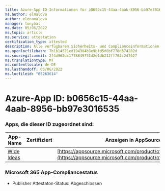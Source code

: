 ```yaml
---
title: Azure-App ID-Informationen für b0656c15-44aa-4aab-8956-bb97e3016535
ms.author: elmalova
author: elenamalova
manager: tonybal
ms.date: 05/06/2022
ms.topic: article
ms.service: attestation
certification_type: attested
description: Alle verfügbaren Sicherheits- und Complianceinformationen für b0656c15-44aa-4aab-8956-bb97e3016535.
ms.openlocfilehash: 7b1b14521ed194384b8e9bfd5d0bf778d674282d
ms.sourcegitcommit: 2f4d962dc1778849751d2e1db212ff702c247627
ms.translationtype: MT
ms.contentlocale: de-DE
ms.lasthandoff: 05/06/2022
ms.locfileid: "65263614"
---
```

# <a name="azure-app-id-b0656c15-44aa-4aab-8956-bb97e3016535"></a>Azure-App ID: b0656c15-44aa-4aab-8956-bb97e3016535


### <a name="apps-associated-with-this-id"></a>Apps, die dieser ID zugeordnet sind:
| **App-Name** | **Zertifiziert** | **Anzeigen in AppSource** |
|--------------|---------------|-----------------------|
| [Wide Ideas](../forward/WA200000819.md) |  | [https://appsource.microsoft.com/product/office/WA200000819](https://appsource.microsoft.com/product/office/WA200000819) |

### <a name="microsoft-365-app-compliance-status"></a>Microsoft 365 App-Compliancestatus
- Publisher Attestaton-Status: Abgeschlossen
